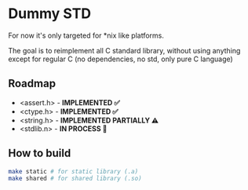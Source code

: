 # Dummy STD
For now it's only targeted for *nix like platforms.

The goal is to reimplement all C standard library, without using anything except for regular C (no dependencies, no std, only pure C language)

## Roadmap
- <assert.h> - **IMPLEMENTED ✅** 
- <ctype.h> - **IMPLEMENTED ✅**
- <string.h> - **IMPLEMENTED PARTIALLY ⚠️**
- <stdlib.n> - **IN PROCESS 🚧**

## How to build
```bash
make static # for static library (.a)
make shared # for shared library (.so)
```